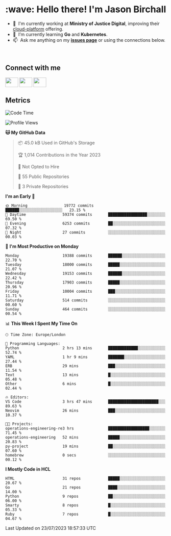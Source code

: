 <h1 align="left" id="jason-title">:wave: Hello there! I'm Jason Birchall</h1>

- :office: &nbsp;I'm currently working at **Ministry of Justice Digital**, improving their [cloud-platform](https://github.com/ministryofjustice/cloud-platform) offering.
- :seedling: &nbsp;I’m currently learning **Go** and **Kubernetes**.
- :mailbox: &nbsp;Ask me anything on my **[issues page]** or using the connections below.


<br>

<h2>Connect with me</h2>
<p>
<a href="https://twitter.com/jsonBirchall" target="blank"><img align="center" src="https://cdn.jsdelivr.net/npm/simple-icons@3.0.1/icons/twitter.svg" alt="" height="30" width="40" /></a>
<a href="https://keybase.io/json0" target="blank"><img align="center" src="https://cdn.jsdelivr.net/npm/simple-icons@3.0.1/icons/keybase.svg" alt="" height="30" width="40" /></a>
<a href="https://www.reddit.com/user/kakorate" target="blank"><img align="center" src="https://cdn.jsdelivr.net/npm/simple-icons@3.0.1/icons/reddit.svg" alt="" height="30" width="40" /></a>
</p>

<h2>Metrics</h2>

<!--START_SECTION:waka-->
![Code Time](http://img.shields.io/badge/Code%20Time-1%2C151%20hrs%2031%20mins-blue)

![Profile Views](http://img.shields.io/badge/Profile%20Views-25-blue)

**🐱 My GitHub Data** 

> 📦 45.0 kB Used in GitHub's Storage 
 > 
> 🏆 1,014 Contributions in the Year 2023
 > 
> 🚫 Not Opted to Hire
 > 
> 📜 55 Public Repositories 
 > 
> 🔑 3 Private Repositories 
 > 
**I'm an Early 🐤** 

```text
🌞 Morning                19772 commits       ██████░░░░░░░░░░░░░░░░░░░   23.15 % 
🌆 Daytime                59374 commits       █████████████████░░░░░░░░   69.50 % 
🌃 Evening                6253 commits        ██░░░░░░░░░░░░░░░░░░░░░░░   07.32 % 
🌙 Night                  27 commits          ░░░░░░░░░░░░░░░░░░░░░░░░░   00.03 % 
```
📅 **I'm Most Productive on Monday** 

```text
Monday                   19388 commits       ██████░░░░░░░░░░░░░░░░░░░   22.70 % 
Tuesday                  18000 commits       █████░░░░░░░░░░░░░░░░░░░░   21.07 % 
Wednesday                19153 commits       ██████░░░░░░░░░░░░░░░░░░░   22.42 % 
Thursday                 17903 commits       █████░░░░░░░░░░░░░░░░░░░░   20.96 % 
Friday                   10004 commits       ███░░░░░░░░░░░░░░░░░░░░░░   11.71 % 
Saturday                 514 commits         ░░░░░░░░░░░░░░░░░░░░░░░░░   00.60 % 
Sunday                   464 commits         ░░░░░░░░░░░░░░░░░░░░░░░░░   00.54 % 
```


📊 **This Week I Spent My Time On** 

```text
🕑︎ Time Zone: Europe/London

💬 Programming Languages: 
Python                   2 hrs 13 mins       █████████████░░░░░░░░░░░░   52.74 % 
YAML                     1 hr 9 mins         ███████░░░░░░░░░░░░░░░░░░   27.44 % 
ERB                      29 mins             ███░░░░░░░░░░░░░░░░░░░░░░   11.54 % 
Text                     13 mins             █░░░░░░░░░░░░░░░░░░░░░░░░   05.48 % 
Other                    6 mins              █░░░░░░░░░░░░░░░░░░░░░░░░   02.44 % 

🔥 Editors: 
VS Code                  3 hrs 47 mins       ██████████████████████░░░   89.63 % 
Neovim                   26 mins             ███░░░░░░░░░░░░░░░░░░░░░░   10.37 % 

🐱‍💻 Projects: 
operations-engineering-re3 hrs               ██████████████████░░░░░░░   71.45 % 
operations-engineering   52 mins             █████░░░░░░░░░░░░░░░░░░░░   20.83 % 
py-project               19 mins             ██░░░░░░░░░░░░░░░░░░░░░░░   07.60 % 
homebrew                 0 secs              ░░░░░░░░░░░░░░░░░░░░░░░░░   00.12 % 
```

**I Mostly Code in HCL** 

```text
HTML                     31 repos            █████░░░░░░░░░░░░░░░░░░░░   20.67 % 
Go                       21 repos            ████░░░░░░░░░░░░░░░░░░░░░   14.00 % 
Python                   9 repos             ██░░░░░░░░░░░░░░░░░░░░░░░   06.00 % 
Smarty                   8 repos             █░░░░░░░░░░░░░░░░░░░░░░░░   05.33 % 
Ruby                     7 repos             █░░░░░░░░░░░░░░░░░░░░░░░░   04.67 % 
```




 Last Updated on 23/07/2023 18:57:33 UTC
<!--END_SECTION:waka-->

<!-- links -->

[issues page]: https://github.com/jasonBirchall/jasonBirchall/issues "jasonBirchall/issues"
